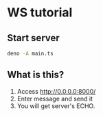 # WS tutorial

## Start server

```bash
deno -A main.ts
```

## What is this?

1. Access http://0.0.0.0:8000/
1. Enter message and send it
1. You will get server's ECHO.
